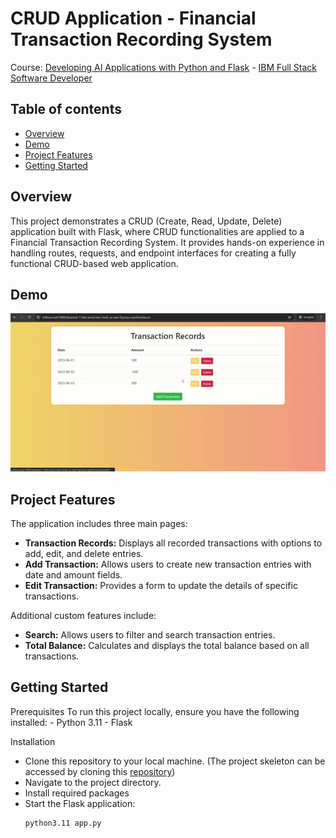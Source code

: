 # CRUD Application - Financial Transaction Recording System

Course: [Developing AI Applications with Python and Flask](https://www.coursera.org/learn/python-project-for-ai-application-development?specialization=ibm-full-stack-cloud-developer) - [IBM Full Stack Software Developer](https://www.coursera.org/professional-certificates/ibm-full-stack-cloud-developer)

## Table of contents

- [Overview](#overview)
- [Demo](#demo)
- [Project Features](#project-features)
- [Getting Started](#getting-started)


## Overview
This project demonstrates a CRUD (Create, Read, Update, Delete) application built with Flask, where CRUD functionalities are applied to a Financial Transaction Recording System. It provides hands-on experience in handling routes, requests, and endpoint interfaces for creating a fully functional CRUD-based web application.

## Demo
![Demo](./demo.gif)

## Project Features
The application includes three main pages:
  - **Transaction Records:** Displays all recorded transactions with options to add, edit, and delete entries.
  - **Add Transaction:** Allows users to create new transaction entries with date and amount fields.
  - **Edit Transaction:** Provides a form to update the details of specific transactions.

Additional custom features include:
  - **Search:** Allows users to filter and search transaction entries.
  - **Total Balance:** Calculates and displays the total balance based on all transactions.

## Getting Started
Prerequisites
  To run this project locally, ensure you have the following installed:
    - Python 3.11
    - Flask

Installation
  - Clone this repository to your local machine. (The project skeleton can be accessed by cloning this [repository](https://github.com/ibm-developer-skills-network/obmnl-flask_assignment.git))
  - Navigate to the project directory.
  - Install required packages
  - Start the Flask application:
    ``` bash
    python3.11 app.py
    ```
